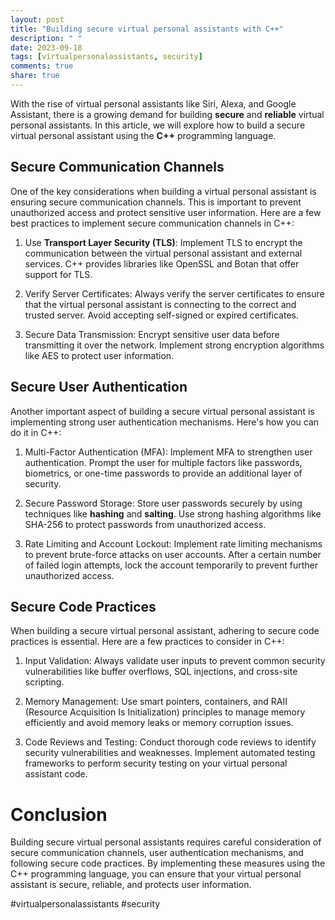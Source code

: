 ```yaml
---
layout: post
title: "Building secure virtual personal assistants with C++"
description: " "
date: 2023-09-18
tags: [virtualpersonalassistants, security]
comments: true
share: true
---
```


With the rise of virtual personal assistants like Siri, Alexa, and Google Assistant, there is a growing demand for building **secure** and **reliable** virtual personal assistants. In this article, we will explore how to build a secure virtual personal assistant using the **C++** programming language.

## Secure Communication Channels

One of the key considerations when building a virtual personal assistant is ensuring secure communication channels. This is important to prevent unauthorized access and protect sensitive user information. Here are a few best practices to implement secure communication channels in C++:

1. Use **Transport Layer Security (TLS)**: Implement TLS to encrypt the communication between the virtual personal assistant and external services. C++ provides libraries like OpenSSL and Botan that offer support for TLS.

2. Verify Server Certificates: Always verify the server certificates to ensure that the virtual personal assistant is connecting to the correct and trusted server. Avoid accepting self-signed or expired certificates.

3. Secure Data Transmission: Encrypt sensitive user data before transmitting it over the network. Implement strong encryption algorithms like AES to protect user information.

## Secure User Authentication

Another important aspect of building a secure virtual personal assistant is implementing strong user authentication mechanisms. Here's how you can do it in C++:

1. Multi-Factor Authentication (MFA): Implement MFA to strengthen user authentication. Prompt the user for multiple factors like passwords, biometrics, or one-time passwords to provide an additional layer of security.

2. Secure Password Storage: Store user passwords securely by using techniques like **hashing** and **salting**. Use strong hashing algorithms like SHA-256 to protect passwords from unauthorized access.

3. Rate Limiting and Account Lockout: Implement rate limiting mechanisms to prevent brute-force attacks on user accounts. After a certain number of failed login attempts, lock the account temporarily to prevent further unauthorized access.

## Secure Code Practices

When building a secure virtual personal assistant, adhering to secure code practices is essential. Here are a few practices to consider in C++:

1. Input Validation: Always validate user inputs to prevent common security vulnerabilities like buffer overflows, SQL injections, and cross-site scripting.

2. Memory Management: Use smart pointers, containers, and RAII (Resource Acquisition Is Initialization) principles to manage memory efficiently and avoid memory leaks or memory corruption issues.

3. Code Reviews and Testing: Conduct thorough code reviews to identify security vulnerabilities and weaknesses. Implement automated testing frameworks to perform security testing on your virtual personal assistant code.

# Conclusion

Building secure virtual personal assistants requires careful consideration of secure communication channels, user authentication mechanisms, and following secure code practices. By implementing these measures using the C++ programming language, you can ensure that your virtual personal assistant is secure, reliable, and protects user information.

#virtualpersonalassistants #security